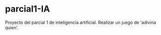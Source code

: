 # parcial1-IA
Proyecto del parcial 1 de inteligencia artificial. Realizar un juego de 'adivina quien'.
